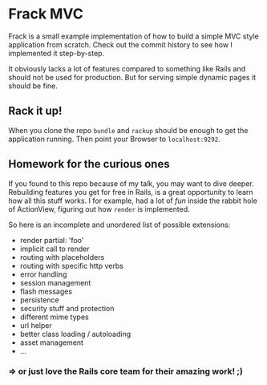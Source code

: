 # Frack MVC

Frack is a small example implementation of how to build a simple MVC style application from scratch.
Check out the commit history to see how I implemented it step-by-step.

It obviously lacks a lot of features compared to something like Rails and should not be used for production.
But for serving simple dynamic pages it should be fine.


## Rack it up!

When you clone the repo ```bundle``` and ```rackup``` should be enough to get the application running.
Then point your Browser to ```localhost:9292```.


## Homework for the curious ones

If you found to this repo because of my talk, you may want to dive deeper.
Rebuilding features you get for free in Rails, is a great opportunity to learn how all this stuff works.
I for example, had a lot of _fun_ inside the rabbit hole of ActionView, figuring out how ```render``` is implemented.

So here is an incomplete and unordered list of possible extensions:

- render partial: 'foo'
- implicit call to render
- routing with placeholders
- routing with specific http verbs
- error handling
- session management
- flash messages
- persistence
- security stuff and protection
- different mime types
- url helper
- better class loading / autoloading
- asset management
- ...

### => or just love the Rails core team for their amazing work! ;)
